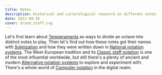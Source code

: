 ```yaml
---
title: Notes
description: Historical and cultorological research on different notation systems
date: 2021-09-18
cover: Grand_staff.svg
---
```


<YoutubeEmbed video="Eq3bUFgEcb4" />

Let's first learn about [Temperaments](./temperaments/index.md) as ways to divide an octave into distinct notes to play. Then let's find out how these notes got their names with [Solmization](./solmization/index.md) and how they were written down in [National notation systems](./national/index.md). The West-European tradition and its [Classic staff notation](./staff/index.md) is one of the most influential worldwide, but still there's a plenty of ancient and modern [Alternative notation systems](./alternative/index.md) to explore and experiment with. There's a whole world of [Computer notation](./computer/index.md) in the digital realm.
